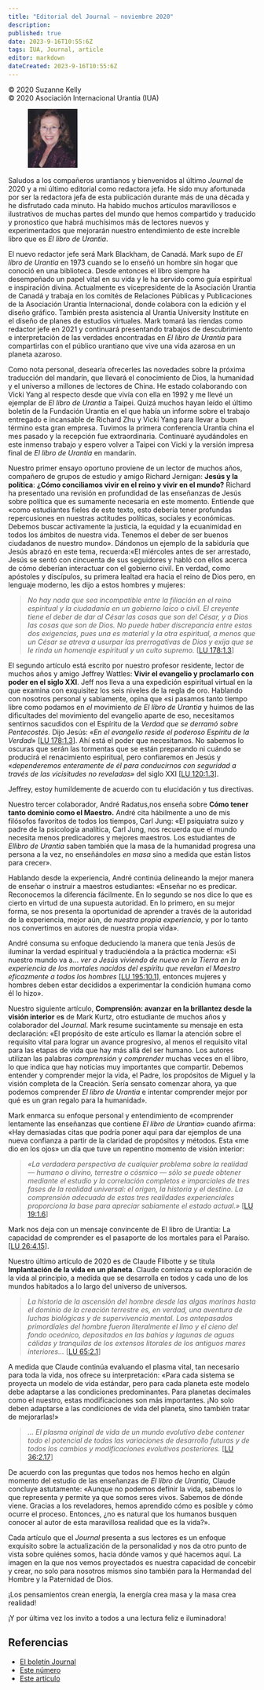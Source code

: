 ```yaml
---
title: "Editorial del Journal – noviembre 2020"
description: 
published: true
date: 2023-9-16T10:55:6Z
tags: IUA, Journal, article
editor: markdown
dateCreated: 2023-9-16T10:55:6Z
---
```


<p class="v-card v-sheet theme--light gray lighten-3 px-2">© 2020 Suzanne Kelly<br>© 2020 Asociación Internacional Urantia (IUA)</p>


<figure id="Figure_1" class="image urantiapedia image-style-align-left">
<img src="/image/article/IUA_Journal/Capture.jpg">
</figure> 

Saludos a los compañeros urantianos y bienvenidos al último _Journal_ de 2020 y a mi último editorial como redactora jefa. He sido muy afortunada por ser la redactora jefa de esta publicación durante más de una década y he disfrutado cada minuto. Ha habido muchos artículos maravillosos e ilustrativos de muchas partes del mundo que hemos compartido y traducido y pronostico que habrá muchísimos más de lectores nuevos y experimentados que mejorarán nuestro entendimiento de este increíble libro que es _El libro de Urantia_. 

El nuevo redactor jefe será Mark Blackham, de Canadá. Mark supo de _El libro de Urantia_ en 1973 cuando se lo enseñó un hombre sin hogar que conoció en una biblioteca. Desde entonces el libro siempre ha desempeñado un papel vital en su vida y le ha servido como guía espiritual e inspiración divina. Actualmente es vicepresidente de la Asociación Urantia de Canadá y trabaja en los comités de Relaciones Públicas y Publicaciones de la Asociación Urantia Internacional, donde colabora con la edición y el diseño gráfico. También presta asistencia al Urantia University Institute en el diseño de planes de estudios virtuales. Mark tomará las riendas como redactor jefe en 2021 y continuará presentando trabajos de descubrimiento e interpretación de las verdades encontradas en _El libro de Urantia_ para compartirlas con el público urantiano que vive una vida azarosa en un planeta azaroso. 

Como nota personal, desearía ofrecerles las novedades sobre la próxima traducción del mandarín, que llevará el conocimiento de Dios, la humanidad y el universo a millones de lectores de China. He estado colaborando con Vicki Yang al respecto desde que vivía con ella en 1992 y me llevé un ejemplar de _El libro de Urantia_ a Taipei. Quizá muchos hayan leído el último boletín de la Fundación Urantia en el que había un informe sobre el trabajo entregado e incansable de Richard Zhu y Vicki Yang para llevar a buen término esta gran empresa. Tuvimos la primera conferencia Urantia china el mes pasado y la recepción fue extraordinaria. Continuaré ayudándoles en este inmenso trabajo y espero volver a Taipei con Vicki y la versión impresa final de _El libro de Urantia_ en mandarín.
<br style="clear:both;"/>

Nuestro primer ensayo oportuno proviene de un lector de muchos años, compañero de grupos de estudio y amigo Richard Jernigan: **Jesús y la política**: **¿Cómo conciliamos vivir en el reino y vivir en el mundo?** Richard ha presentado una revisión en profundidad de las enseñanzas de Jesús sobre política que es sumamente necesaria en este momento. Entiende que «como estudiantes fieles de este texto, esto debería tener profundas repercusiones en nuestras actitudes políticas, sociales y económicas. Debemos buscar activamente la justicia, la equidad y la ecuanimidad en todos los ámbitos de nuestra vida. Tenemos el deber de ser buenos ciudadanos de nuestro mundo». Dándonos un ejemplo de la sabiduría que Jesús abrazó en este tema, recuerda:«El miércoles antes de ser arrestado, Jesús se sentó con cincuenta de sus seguidores y habló con ellos acerca de cómo deberían interactuar con el gobierno civil. En verdad, como apóstoles y discípulos, su primera lealtad era hacia el reino de Dios pero, en lenguaje moderno, les dijo a estos hombres y mujeres:

> _No hay nada que sea incompatible entre la filiación en el reino espiritual y la ciudadanía en un gobierno laico o civil. El creyente tiene el deber de dar al César las cosas que son del César, y a Dios las cosas que son de Dios. No puede haber discrepancia entre estas dos exigencias, pues una es material y la otra espiritual, a menos que un César se atreva a usurpar las prerrogativas de Dios y exija que se le rinda un homenaje espiritual y un culto supremo._ <a id="a49_510"></a>[[LU 178:1.3](/es/The_Urantia_Book/178#p1_3)]

El segundo artículo está escrito por nuestro profesor residente, lector de muchos años y amigo Jeffrey Wattles: **Vivir el evangelio y proclamarlo con poder en el siglo XXI**. Jeff nos lleva a una expedición espiritual virtual en la que examina con exquisitez los seis niveles de la regla de oro. Hablando con nosotros personal y sabiamente, opina que «si pasamos tanto tiempo libre como podamos en _el_ movimiento _de El libro de Urantia_ y huimos de las dificultades del movimiento del evangelio aparte de eso, necesitamos sentirnos sacudidos con el Espíritu de la _Verdad que se derramó sobre Pentecostés._ Dijo Jesús: «_En el evangelio reside el poderoso Espíritu de la Verdad_» <a id="a51_633"></a>[[LU 178:1.3](/es/The_Urantia_Book/178#p1_3)]. Ahí está el poder que necesitamos. No sabemos lo oscuras que serán las tormentas que se están preparando ni cuándo se producirá el renacimiento espiritual, pero confiaremos en Jesús y «_dependeremos enteramente de él para conducirnos con seguridad a través de las vicisitudes no reveladas»_ del siglo XXI <a id="a51_956"></a>[[LU 120:1.3](/es/The_Urantia_Book/120#p1_3)].

Jeffrey, estoy humildemente de acuerdo con tu elucidación y tus directivas. 

Nuestro tercer colaborador, André Radatus,nos enseña sobre **Cómo tener tanto dominio como el Maestro.** André cita hábilmente a uno de mis filósofos favoritos de todos los tiempos, Carl Jung: «El psiquiatra suizo y padre de la psicología analítica, Carl Jung, nos recuerda que el mundo necesita menos predicadores y mejores maestros. Los estudiantes de _Ellibro de Urantia_ saben también que la masa de la humanidad progresa una persona a la vez, no enseñándoles _en masa_ sino a medida que están listos para crecer».

Hablando desde la experiencia, André continúa delineando la mejor manera de enseñar o instruir a maestros estudiantes: «Enseñar no es predicar. Reconocemos la diferencia fácilmente. En lo segundo se nos dice lo que es cierto en virtud de una supuesta autoridad. En lo primero, en su mejor forma, se nos presenta la oportunidad de aprender a través de la autoridad de la experiencia, mejor aún, de _nuestra propia experiencia,_ y por lo tanto nos convertimos en autores de nuestra propia vida».

André consuma su enfoque deduciendo la manera que tenía Jesús de iluminar la verdad espiritual y traduciéndola a la práctica moderna: «Si nuestro mundo va a… _ver a Jesús viviendo de nuevo en la Tierra en la experiencia de los mortales nacidos del espíritu que revelan el Maestro eficazmente a todos los hombres_ <a id="a59_271"></a>[[LU 195:10.1](/es/The_Urantia_Book/195#p10_1)], entonces mujeres y hombres deben estar decididos a experimentar la condición humana como él lo hizo». 

Nuestro siguiente artículo, **Comprensión: avanzar en la brillantez desde la visión interior** e**s** de Mark Kurtz, otro estudiante de muchos años y colaborador del _Journal_. Mark resume sucintamente su mensaje en esta declaración: «El propósito de este artículo es llamar la atención sobre el requisito vital para lograr un avance progresivo, al menos el requisito vital para las etapas de vida que hay más allá del ser humano. Los autores utilizan las palabras _comprensión_ y _comprender_ muchas veces en el libro, lo que indica que hay noticias muy importantes que compartir. Debemos entender y comprender mejor la vida, el Padre, los propósitos de Miguel y la visión completa de la Creación. Sería sensato comenzar ahora, ya que podemos comprender _El libro de Urantia_ e intentar comprender mejor por qué es un gran regalo para la humanidad». 

Mark enmarca su enfoque personal y entendimiento de «comprender lentamente las enseñanzas que contiene _El libro de Urantia»_ cuando afirma: «Hay demasiadas citas que podría poner aquí para dar ejemplos de una nueva confianza a partir de la claridad de propósitos y métodos. Esta «me dio en los ojos» un día que tuve un repentino momento de visión interior:

> _«La verdadera perspectiva de cualquier problema sobre la realidad — humano o divino, terrestre o cósmico — sólo se puede obtener mediante el estudio y la correlación completos e imparciales de tres fases de la realidad universal: el origen, la historia y el destino. La comprensión adecuada de estas tres realidades experienciales proporciona la base para apreciar sabiamente el estado actual.»_ <a id="a65_346"></a>[[LU 19:1.6](/es/The_Urantia_Book/19#p1_6)]

Mark nos deja con un mensaje convincente de El libro de Urantia: La capacidad de comprender es el pasaporte de los mortales para el Paraíso. <a id="a67_122"></a>[[LU 26:4.15](/es/The_Urantia_Book/26#p4_15)]. 

Nuestro último artículo de 2020 es de Claude Flibotte y se titula **Implantación de la vida en un planeta**. Claude comienza su exploración de la vida al principio, a medida que se desarrolla en todos y cada uno de los mundos habitados a lo largo del universo de universos.

> _La historia de la ascensión del hombre desde las algas marinas hasta el dominio de la creación terrestre es, en verdad, una aventura de luchas biológicas y de supervivencia mental. Los antepasados primordiales del hombre fueron literalmente el limo y el cieno del fondo oceánico, depositados en las bahías y lagunas de aguas cálidas y tranquilas de los extensos litorales de los antiguos mares interiores…_ <a id="a71_316"></a>[[LU 65:2.1](/es/The_Urantia_Book/65#p2_1)]

A medida que Claude continúa evaluando el plasma vital, tan necesario para toda la vida, nos ofrece su interpretación: «Para cada sistema se proyecta un modelo de vida estándar, pero para cada planeta este modelo debe adaptarse a las condiciones predominantes. Para planetas decimales como el nuestro, estas modificaciones son más importantes. ¡No solo deben adaptarse a las condiciones de vida del planeta, sino también tratar de mejorarlas!» 

> _… El plasma original de vida de un mundo evolutivo debe contener todo el potencial de todas las variaciones de desarrollo futuras y de todos los cambios y modificaciones evolutivos posteriores._ <a id="a75_190"></a>[[LU 36:2.17](/es/The_Urantia_Book/36#p2_17)] 

De acuerdo con las preguntas que todos nos hemos hecho en algún momento del estudio de las enseñanzas de _El libro de Urantia,_ Claude concluye astutamente: «Aunque no podemos definir la vida, sabemos lo que representa y permite ya que somos seres vivos. Sabemos de dónde viene. Gracias a los reveladores, hemos aprendido cómo es posible y cómo ocurre el proceso. Entonces, ¿no es natural que los humanos busquen conocer al autor de esta maravillosa realidad que es la vida?». 

Cada artículo que el _Journal_ presenta a sus lectores es un enfoque exquisito sobre la actualización de la personalidad y nos da otro punto de vista sobre quiénes somos, hacia dónde vamos y qué hacemos aquí. La imagen en la que nos vemos proyectados es nuestra capacidad de concebir y crear, no solo para nosotros mismos sino también para la Hermandad del Hombre y la Paternidad de Dios. 

¡Los pensamientos crean energía, la energía crea masa y la masa crea realidad! 

¡Y por última vez los invito a todos a una lectura feliz e iluminadora!

## Referencias

- [El boletín Journal](https://urantia-association.org/journal-online-archives/)
- [Este número](https://urantia-association.org/newsletter/journal-noviembre-2020/?lang=es)
- [Este artículo](https://urantia-association.org/editorial-del-journal-noviembre-2020/?lang=es)

